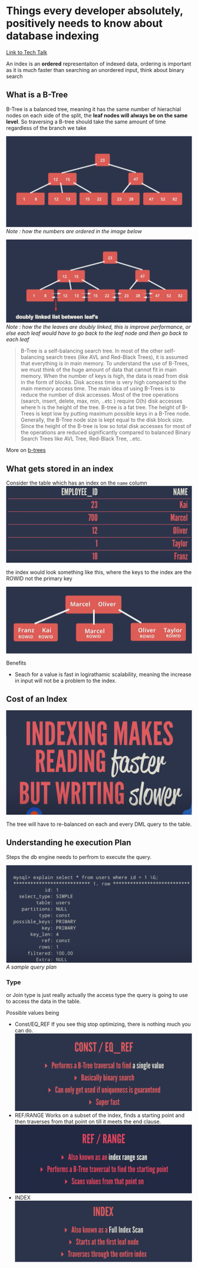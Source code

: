# Things every developer absolutely, positively needs to know about database indexing

[Link to Tech Talk](https://www.youtube.com/watch?v=HubezKbFL7E)

An index is an **ordered** representaiton of indexed data, ordering is important as it is much faster than searching an unordered input, think about binary search

## What is a B-Tree

B-Tree is a balanced tree, meaning it has the same number of hierachial nodes on each side of the split, the **leaf nodes will always be on the same level**. So traversing a B-tree should take the same amount of time regardless of the branch we take

![B-Tree](images/2021-10-30-10-11-40.png)
_Note : how the numbers are ordered in the image below_

![B-Tree with Doubly Linked list](images/2021-10-30-10-16-53.png)
_Note : how the the leaves are doubly linked, this is improve performance, or else each leaf would have to go back to the leaf node and then go back to each leaf_

> B-Tree is a self-balancing search tree. In most of the other self-balancing search trees (like AVL and Red-Black Trees), it is assumed that everything is in main memory. To understand the use of B-Trees, we must think of the huge amount of data that cannot fit in main memory. When the number of keys is high, the data is read from disk in the form of blocks. Disk access time is very high compared to the main memory access time. The main idea of using B-Trees is to reduce the number of disk accesses. Most of the tree operations (search, insert, delete, max, min, ..etc ) require O(h) disk accesses where h is the height of the tree. B-tree is a fat tree. The height of B-Trees is kept low by putting maximum possible keys in a B-Tree node. Generally, the B-Tree node size is kept equal to the disk block size. Since the height of the B-tree is low so total disk accesses for most of the operations are reduced significantly compared to balanced Binary Search Trees like AVL Tree, Red-Black Tree, ..etc.

More on [b-trees](https://www.geeksforgeeks.org/introduction-of-b-tree-2/)

## What gets stored in an index

Consider the table which has an index on the `name` column
![What gets stored in the database](images/2021-10-30-14-23-02.png)

the index would look something like this, where the keys to the index are the ROWID not the primary key

![Index up](images/2021-10-30-14-25-35.png)

Benefits

- Seach for a value is fast in logirathamic scalability, meaning the increase in input will not be a problem to the index.

## Cost of an Index

![Cost of an Index](images/2021-10-30-14-30-10.png)

The tree will have to re-balanced on each and every DML query to the table.

## Understanding he execution Plan

Steps the db engine needs to perfrom to execute the query.

![Sample Query Plan](images/2021-10-31-00-11-45.png)
_A sample query plan_

### **Type**

or Join type is just really actually the access type the query is going to use to access the data in the table.

Possible values being

- Const/EQ_REF
If you see thig stop optimizing, there is nothing much you can do.
![Const EQ Ref](images/2021-10-31-00-14-49.png)
- REF/RANGE
Works on a subset of the index, finds a starting point and then traverses from that point on till it meets the end clause.
![Ref Range Scan](images/2021-10-31-00-17-23.png)
- INDEX
![Index](images/2021-10-31-00-19-52.png)
